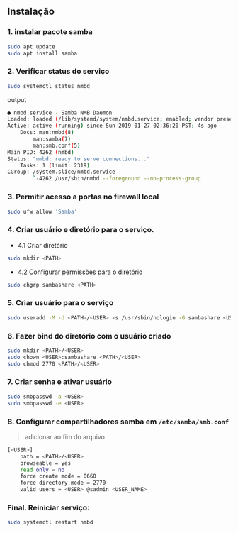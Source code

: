 ## Instalação

### 1. instalar pacote samba
```sh
sudo apt update
sudo apt install samba
```

### 2. Verificar status do serviço
```sh
sudo systemctl status nmbd
```

output
```sh
● nmbd.service - Samba NMB Daemon
Loaded: loaded (/lib/systemd/system/nmbd.service; enabled; vendor preset: enabled)
Active: active (running) since Sun 2019-01-27 02:36:20 PST; 4s ago
    Docs: man:nmbd(8)
        man:samba(7)
        man:smb.conf(5)
Main PID: 4262 (nmbd)
Status: "nmbd: ready to serve connections..."
    Tasks: 1 (limit: 2319)
CGroup: /system.slice/nmbd.service
        `-4262 /usr/sbin/nmbd --foreground --no-process-group
```

### 3. Permitir acesso a portas no firewall local
```sh
sudo ufw allow 'Samba'
```

### 4. Criar usuário e diretório para o serviço.
* 4.1 Criar diretório
```sh
sudo mkdir <PATH>
```
* 4.2 Configurar permissões para o diretório
```sh
sudo chgrp sambashare <PATH>
```

### 5. Criar usuário para o serviço
```sh
sudo useradd -M -d <PATH>/<USER> -s /usr/sbin/nologin -G sambashare <USER>
```

### 6. Fazer bind do diretório com o usuário criado
```sh
sudo mkdir <PATH>/<USER>
sudo chown <USER>:sambashare <PATH>/<USER>
sudo chmod 2770 <PATH>/<USER>
```

### 7. Criar senha e ativar usuário
```sh
sudo smbpasswd -a <USER>
sudo smbpasswd -e <USER>
```

### 8. Configurar compartilhadores samba em `/etc/samba/smb.conf`
> adicionar ao fim do arquivo
```sh
[<USER>]
    path = <PATH>/<USER>
    browseable = yes
    read only = no
    force create mode = 0660
    force directory mode = 2770
    valid users = <USER> @sadmin <USER_NAME>
```

### Final. Reiniciar serviço:
```sh
sudo systemctl restart nmbd
```